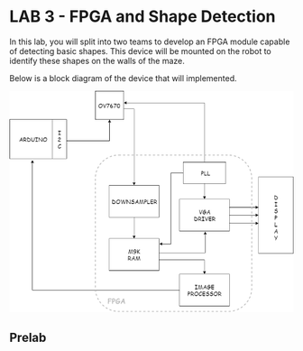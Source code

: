 # LAB 3 - FPGA and Shape Detection

In this lab, you will split into two teams to develop an FPGA module capable of detecting basic shapes. This device will be mounted on the robot to identify these shapes on the walls of the maze.

Below is a block diagram of the device that will implemented.   

![BLOCK DIAGRAM](Lab3BlockDiagram.png "Block, Lock, and Drop it")

## Prelab


